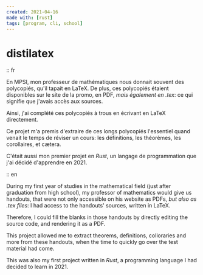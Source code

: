 ```yaml
---
created: 2021-04-16
made with: [rust]
tags: [program, cli, school]
---
```


# distilatex

:: fr

En MPSI, mon professeur de mathématiques nous donnait souvent des polycopiés, qu'il tapait en LaTeX.
De plus, ces polycopiés étaient disponibles sur le site de la promo, en PDF, _mais également en .tex_: ce qui signifie que j'avais accès aux sources.

Ainsi, j'ai complété ces polycopiés à trous en écrivant en LaTeX directement.

Ce projet m'a premis d'extraire de ces longs polycopiés l'essentiel quand venait le temps de réviser un cours: les définitions, les théorèmes, les corollaires, et cætera.

C'était aussi mon premier projet en _Rust_, un langage de programmation que j'ai décidé d'apprendre en 2021.

:: en

During my first year of studies in the mathematical field (just after graduation from high school), my professor of mathematics would give us handouts, that were not only accessible on his website as PDFs, _but also as .tex files_: I had access to the handouts' sources, written in LaTeX.

Therefore, I could fill the blanks in those handouts by directly editing the source code, and rendering it as a PDF.

This project allowed me to extract theorems, definitions, colloraries and more from these handouts, when the time to quickly go over the test material had come.

This was also my first project written in _Rust_, a programming language I had decided to learn in 2021.
